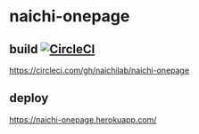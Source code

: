 # naichi-onepage

## build [![CircleCI](https://circleci.com/gh/naichilab/naichi-onepage/tree/master.svg?style=svg)](https://circleci.com/gh/naichilab/naichi-onepage/tree/master)

https://circleci.com/gh/naichilab/naichi-onepage

## deploy
https://naichi-onepage.herokuapp.com/
